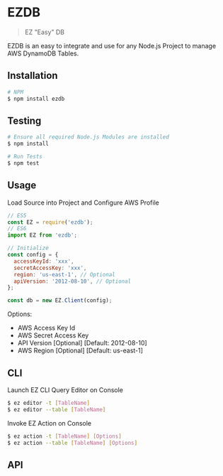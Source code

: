 # EZDB

> EZ "Easy" DB

EZDB is an easy to integrate and use for any Node.js Project to manage AWS DynamoDB Tables.


## Installation
```bash
# NPM
$ npm install ezdb
```


## Testing
```bash
# Ensure all required Node.js Modules are installed
$ npm install

# Run Tests
$ npm test
```


## Usage
Load Source into Project and Configure AWS Profile
```js
// ES5
const EZ = require('ezdb');
// ES6
import EZ from 'ezdb';

// Initialize
const config = {
  accessKeyId: 'xxx',
  secretAccessKey: 'xxx',
  region: 'us-east-1', // Optional
  apiVersion: '2012-08-10', // Optional
};

const db = new EZ.Client(config);
```
Options:
* AWS Access Key Id
* AWS Secret Access Key
* API Version [Optional] [Default: 2012-08-10]
* AWS Region [Optional] [Default: us-east-1]


## CLI
Launch EZ CLI Query Editor on Console
```bash
$ ez editor -t [TableName]
$ ez editor --table [TableName]
```

Invoke EZ Action on Console
```bash
$ ez action -t [TableName] [Options]
$ ez action --table [TableName] [Options]
```

## API
